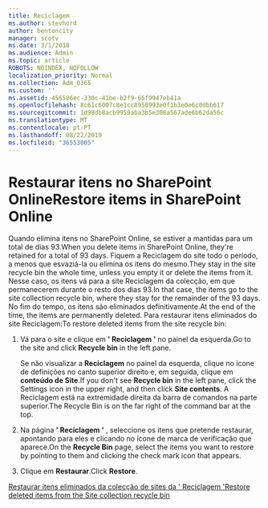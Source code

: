 ```yaml
---
title: Reciclagem
ms.author: stevhord
author: bentoncity
manager: scotv
ms.date: 3/1/2018
ms.audience: Admin
ms.topic: article
ROBOTS: NOINDEX, NOFOLLOW
localization_priority: Normal
ms.collection: Adm_O365
ms.custom: ''
ms.assetid: 456586ec-330c-41be-b2f9-65f9947eb41a
ms.openlocfilehash: 8c61c6007c8e1cc8958993e0f1b3e0e6c0dbb617
ms.sourcegitcommit: 1d98db8acb9959aba3b5e308a567ade6b62da56c
ms.translationtype: MT
ms.contentlocale: pt-PT
ms.lasthandoff: 08/22/2019
ms.locfileid: "36553005"
---
```

# <a name="restore-items-in-sharepoint-online"></a><span data-ttu-id="75818-102">Restaurar itens no SharePoint Online</span><span class="sxs-lookup"><span data-stu-id="75818-102">Restore items in SharePoint Online</span></span>

<span data-ttu-id="75818-103">Quando elimina itens no SharePoint Online, se estiver a mantidas para um total de dias 93.</span><span class="sxs-lookup"><span data-stu-id="75818-103">When you delete items in SharePoint Online, they're retained for a total of 93 days.</span></span> <span data-ttu-id="75818-104">Fiquem a Reciclagem do site todo o período, a menos que esvaziá-la ou elimina os itens do mesmo.</span><span class="sxs-lookup"><span data-stu-id="75818-104">They stay in the site recycle bin the whole time, unless you empty it or delete the items from it.</span></span> <span data-ttu-id="75818-105">Nesse caso, os itens vá para a site Reciclagem da colecção, em que permanecerem durante o resto dos dias 93.</span><span class="sxs-lookup"><span data-stu-id="75818-105">In that case, the items go to the site collection recycle bin, where they stay for the remainder of the 93 days.</span></span> <span data-ttu-id="75818-106">No fim do tempo, os itens são eliminados definitivamente.</span><span class="sxs-lookup"><span data-stu-id="75818-106">At the end of the time, the items are permanently deleted.</span></span> <span data-ttu-id="75818-107">Para restaurar itens eliminados do site Reciclagem:</span><span class="sxs-lookup"><span data-stu-id="75818-107">To restore deleted items from the site recycle bin:</span></span>
  
1. <span data-ttu-id="75818-108">Vá para o site e clique em **' Reciclagem '** no painel da esquerda.</span><span class="sxs-lookup"><span data-stu-id="75818-108">Go to the site and click **Recycle bin** in the left pane.</span></span> 
    
    <span data-ttu-id="75818-109">Se não visualizar a **Reciclagem** no painel da esquerda, clique no ícone de definições no canto superior direito e, em seguida, clique em **conteúdo de Site**.</span><span class="sxs-lookup"><span data-stu-id="75818-109">If you don't see **Recycle bin** in the left pane, click the Settings icon in the upper right, and then click **Site contents**.</span></span> <span data-ttu-id="75818-110">A Reciclagem está na extremidade direita da barra de comandos na parte superior.</span><span class="sxs-lookup"><span data-stu-id="75818-110">The Recycle Bin is on the far right of the command bar at the top.</span></span>
    
2. <span data-ttu-id="75818-111">Na página **' Reciclagem '** , seleccione os itens que pretende restaurar, apontando para eles e clicando no ícone de marca de verificação que aparece.</span><span class="sxs-lookup"><span data-stu-id="75818-111">On the **Recycle Bin** page, select the items you want to restore by pointing to them and clicking the check mark icon that appears.</span></span> 
    
3. <span data-ttu-id="75818-112">Clique em **Restaurar**.</span><span class="sxs-lookup"><span data-stu-id="75818-112">Click **Restore**.</span></span>
    
[<span data-ttu-id="75818-113">Restaurar itens eliminados da colecção de sites da ' Reciclagem '</span><span class="sxs-lookup"><span data-stu-id="75818-113">Restore deleted items from the Site collection recycle bin</span></span>](https://go.microsoft.com/fwlink/?linkid=866439)
  

